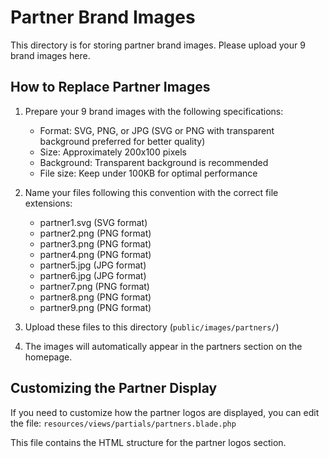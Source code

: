 # Partner Brand Images

This directory is for storing partner brand images. Please upload your 9 brand images here.

## How to Replace Partner Images

1. Prepare your 9 brand images with the following specifications:
   - Format: SVG, PNG, or JPG (SVG or PNG with transparent background preferred for better quality)
   - Size: Approximately 200x100 pixels
   - Background: Transparent background is recommended
   - File size: Keep under 100KB for optimal performance

2. Name your files following this convention with the correct file extensions:
   - partner1.svg (SVG format)
   - partner2.png (PNG format)
   - partner3.png (PNG format)
   - partner4.png (PNG format)
   - partner5.jpg (JPG format)
   - partner6.jpg (JPG format)
   - partner7.png (PNG format)
   - partner8.png (PNG format)
   - partner9.png (PNG format)

3. Upload these files to this directory (`public/images/partners/`)

4. The images will automatically appear in the partners section on the homepage.

## Customizing the Partner Display

If you need to customize how the partner logos are displayed, you can edit the file:
`resources/views/partials/partners.blade.php`

This file contains the HTML structure for the partner logos section.
